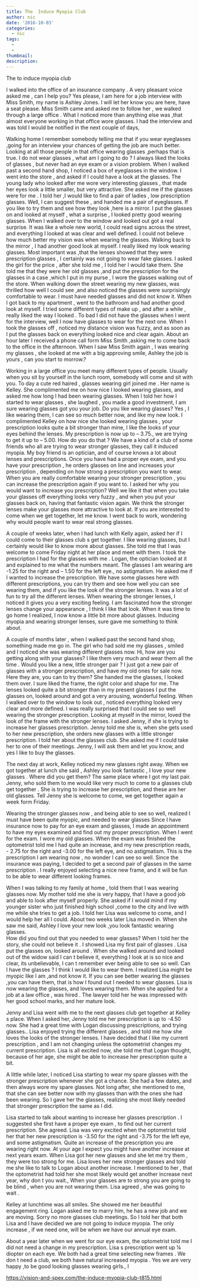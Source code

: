 ```yaml
---
title: The  Induce Myopia Club
author: nic
date: '2016-10-03'
categories:
  - nic
tags:
  - 
  - 
thumbnail: 
description: 
---
```


The to induce myopia club


I walked into the office of an insurance company .
A very pleasant voice asked me , can I help you?
Yes please, I am here for a job interview with Miss Smith, my name is Ashley Jones.
I will let her know you are here, have a seat please.
Miss Smith came and asked me to follow her , we walked through a large office .
What I noticed more than anything else was ,that almost everyone working in that office wore glasses.
I had the interview and was told I would be notified in the next couple of days,

Walking home I remember somebody telling me that if you wear eyeglasses ,going for an interview your chances of getting the job are much better.
Looking at all those people in that office wearing glasses ,perhaps that is true.
I do not wear glasses , what am I going to do ?
I  always liked the looks of glasses , but never had an eye exam or a vision problem.
When I walked past a second hand shop, I noticed a box of eyeglasses in the window.
I went into the store , and asked if I could have a look at the glasses.
The young lady who looked after me wore very interesting glasses , that made her eyes look a little smaller, but very attractive.
She asked me if the glasses were for me .
I  told her ,I would like to find a pair of ladies , low prescription glasses.
Well, I can suggest these , and handed me a pair of eyeglasses.
If you like to try them and see how they look ,here is a mirror.
I put the glasses on and looked at myself , what a surprise , I looked pretty good wearing glasses.
When I walked over to the window and looked out got a real surprise.
It was like a whole new world, I could read signs across the street, and everything I looked at was clear and well defined.
I could not believe how much better my vision was when wearing the glasses.
Walking back to the mirror , I had another good look at myself.
I really liked my look wearing glasses.
Most important was ,that the lenses showed that they were prescription glasses , I certainly was not going to wear fake glasses.
I asked the girl for the price , after she told me , I told her I would take them.
She  told me that they were her old glasses ,and put the prescription for the glasses in a  case ,which I put in my purse , I wore the glasses walking out of the store.
When walking down the street wearing my new glasses, was thrilled  how well I could see ,and also noticed the glasses were surprisingly comfortable to wear.
I must have needed glasses and did not know it.
When I got back to my apartment , went to the bathroom and had another good look at myself.
I tried some  different types of make up , and  after a while , really liked the way I looked .
To bad I did not have the glasses when I went for the interview, well I now have glasses to wear for
the next one.
When I took the glasses off ,  noticed my distance vision was  fuzzy, and as soon as I put the glasses back on everything looked nice and clear again. 
About an hour later I received a phone call form Miss Smith ,asking me to come back to the office in the afternoon.
When I saw Miss Smith again , I was wearing my glasses , she looked at me with a big approving smile, Ashley the job is yours , can you start to morrow.?

Working in a large office you meet many different types of people.
Usually when you sit by yourself in the lunch room, somebody will come and sit with you.
To day a cute red haired , glasses wearing girl joined me .
Her name is Kelley.
She complimented me on how nice I looked wearing glasses, and asked me how long I had been wearing glasses.
When I told her how I started to wear glasses , she laughed , you made a good investment, I am sure wearing glasses got you your job.
Do you like wearing glasses? 
Yes , I like wearing them, I can see so much better now, and like my new look.
I complimented Kelley on how nice she looked wearing glasses , your prescription looks quite a bit stronger than mine, I like the looks of your eyes behind the lenses.
My prescription is now up to – 3.75., we are trying to get it up to – 5.00.
How do you do that ?
We have a kind of a club of some friends who all are trying to wear stronger glasses, they call it induced myopia.
My boy friend is an optician, and of course knows a lot about lenses and prescriptions.
Once you have had a proper eye exam, and you have your prescription , he orders glasses on line and increases your prescription , depending on how strong a  prescription you want to wear. 
When you are really comfortable wearing your stronger prescription , you can increase the prescription again if you want to.
I asked her why you would want to increase you prescription?
Well we like it that when you take your glasses off everything looks very fuzzy , and when you put your glasses back on, having that fantastic vision again.
We think the stronger lenses make your glasses more attractive to look at.
If you are interested to come when we get together, let me know.
I went back to work, wondering why would people want to wear real strong glasses.

A couple of weeks later, when I had lunch with Kelly again, asked her if I could come to their glasses club s get together.
I like wearing glasses,  but I certainly would like to know more about glasses.
She told me that I was welcome to come Friday night at her place and meet with them.
I took the prescription I had for the glasses with me .
Logan, the optician looked at it and explained to me what the numbers meant.
The glasses I am wearing are -1.25 for the right and – 1.50 for the left eye., no astigmatism.
He asked me if I wanted to increase the prescription.
We have some glasses here with different prescriptions, you can try them and see how well you can see wearing them, and if you like the look of the stronger lenses.
It was a lot of fun to try all the different lenses.
When wearing the stronger lenses, I noticed it gives you a very exciting feeling.
I am fascinated how the stronger lenses change your appearance , I think I like that look.
When it was time to go home I realized, I now know a little bit more about glasses. 
Inducing myopia and wearing stronger lenses, sure gave me something to think about.


A couple of months later , when I walked past the second hand shop, something made me go in.
The girl who had sold me my glasses , smiled and I noticed she was wearing different glasses now.
Hi, how are you getting along with your  glasses?
I like them very much and wear them all the time .
Would you like a new, little stronger pair ? 
I just got a new pair of glasses with a stronger prescription, and have my old ones for sale now.
Here they are,  you can to try them?
She handed me the glasses, I looked them over. 
I sure liked the frame, the right color and shape for me.
The lenses looked quite a bit stronger than in my present glasses
I put the glasses on,  looked around and got a very arousing, wonderful feeling.
When I walked over to the window to look out , noticed everything looked very clear and more defined. 
I was really surprised that I could see so well wearing the stronger prescription. 
Looking at myself in the mirror, loved the look of the frame with the stronger lenses.
I asked Jenny, if she is trying to increase her glasses prescription.
Jenny told me she is, when she gets used to her new prescription, she orders new glasses with a little  stronger prescription.
I told her about the glasses club. 
She asked me if I could take her to one of their meetings.
Jenny, I will ask them and let you know, and yes I like to buy the glasses.

The next day at work, Kelley noticed my new glasses right away.
When we got together at lunch she said , Ashley you look fantastic , I love your new glasses .
Where did you get them? 
The same place where I got my last pair.
Jenny, who sold them to me would like very much to come to a glasses club get together . 
She is trying to increase her prescription, and these are her old glasses.
Tell Jenny she is welcome to come, we get together again a week form Friday.

Wearing the stronger glasses now , and being able to see so well,  realized I must have been quite  myopic, and needed to wear glasses
Since I have insurance now to pay for an eye exam and glasses, I made an appointment to have my eyes examined and find out my proper prescription.
When I went for the exam. I wore my old glasses.
When the exam was finished the optometrist told me I had quite an increase, and my new prescription reads, - 2.75 for the right and -3.00 for the left eye, and no astigmatism.
This is the prescription I am wearing now , no wonder I can see so well.
Since the insurance was paying, I decided to get a second pair of glasses in the same prescription .
I really enjoyed selecting a nice new frame, and it will be fun to be able to wear different looking frames.


When I was talking to my family at home ,  told them that I was wearing glasses now.
My mother told me she is very happy, that I have a good job and able to look after myself properly.
She asked if I would mind if my younger sister who just finished high school ,come to the city and live with me while she tries to get a job.
I told her Lisa was welcome to come, and I would help her all I could.
About two weeks later Lisa moved in.
When she saw me said, Ashley I love your new look ,you look fantastic wearing glasses.  
How did you find out that you needed to wear glasses?
When I told her the story, she could not believe it .
I showed  Lisa my first pair of glasses .
Lisa put the glasses on, looked around .
When she walked around and looked out of the widow said I can t believe it, everything I look at is so nice and clear, its unbelievable, I can t remember ever being able to see so well.
Can I have the glasses ?
I think I would like to wear them.
I realized Lisa might be myopic  like I am ,and not know it. 
If you can see better wearing the glasses ,you can have them, that is how I found out I needed to wear glasses.
Lisa is now wearing the glasses, and loves  wearing them.
When she applied for a job at a law office , was hired .
The lawyer told her he was impressed with her good school marks, and her mature look.


Jenny and Lisa went with me to the next glasses club get together at Kelley s place.
When I asked her, Jenny told me her prescription is up to -4.50 now. 
She had a great time with Logan discussing prescriptions, and trying glasses..
Lisa enjoyed trying  the different glasses , and told me how she loves the looks of the stronger lenses.
I have decided that I like my current prescription , and I am not changing unless the optometrist changes my current prescription.
Lisa is all excited now, she told me that Logan thought, because of her age, she might be able to increase her prescription quite a bit.

A little while later, I noticed Lisa starting to wear my spare glasses with the stronger prescription whenever she got a chance.
She had a few dates, and then always wore my spare glasses.
Not long after, she mentioned to me, that  she can see better now with my glasses than with the ones she had been wearing.
So I gave her the glasses, realizing she most likely needed that stronger prescription the same as I did.

Lisa started to talk about wanting to increase her glasses prescription .
I suggested she first have  a proper eye exam , to find out her current prescription.
She agreed.
Lisa was very excited when the optometrist told her that her new prescription is -3.50 for the right and 
-3.75 for the left eye, and some astigmatism. 
Quite an increase of the prescription you are wearing right now.
At your age I expect you might have another increase at next years exam.
When Lisa got her new glasses and she let me try them , they were too strong for me.
Lisa loves her new stronger glasses and told me she like to talk to Logan about another increase.
I mentioned to her , that the optometrist had told her she most likely would get another increase next year, why don t you wait.,
When your glasses are to strong you are going to be blind , when you are not wearing them.
Lisa agreed , she was going to wait .


Kelley at lunchtime was all smiles.
She showed me her beautiful engagement ring.
Logan asked me to marry him, he has a new job and we are moving. 
Sorry no more glasses club meetings.
So I told her that both Lisa and I have decided we are not going to induce myopia.
The only increase , if we need one, will be when we have our annual eye exam.

About a year later when we went for our eye exam, the optometrist told me I did not need a change in my prescription.
Lisa s prescription went up ¼ diopter on each eye. 
We both had a great time selecting new frames .
We don t need a club, we both  have natural increased myopia .
Yes we are very happy ,to be good looking glasses wearing girls., 
I

https://vision-and-spex.com/the-induce-myopia-club-t815.html
